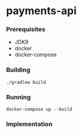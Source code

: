 # payments-api

### Prerequisites

- JDK9
- docker
- docker-compose


### Building

`./gradlew build`


### Running

`docker-compose up --build`


### Implementation